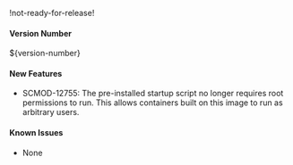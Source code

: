 !not-ready-for-release!

#### Version Number
${version-number}

#### New Features
- SCMOD-12755: The pre-installed startup script no longer requires root permissions to run. This allows containers 
  built on this image to run as arbitrary users.

#### Known Issues
- None
